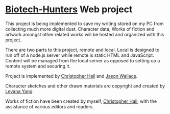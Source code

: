 [Biotech-Hunters](http://Biotech-Hunters.net) Web project
=====================================

This project is being implemented to save my writing stored on my PC from collecting much more digital dust. Character data, Works of fiction and artwork amongst other related works will be hosted and organized with this project.

There are two parts to this project, remote and local. Local is designed to run off of a node.js server while remote is static HTML and JavaScript. Content will be managed from the local server as opposed to setting up a remote system and securing it.

Project is implemented by [Christopher Hall](https://github.com/ArkahnX) and [Jason Wallace](https://github.com/Cmaster118).

Character sketches and other drawn materials are copyright and created by [Levana Yang](http://toadalpaptart.deviantart.com/).

Works of fiction have been created by myself, [Christopher Hall](https://github.com/ArkahnX), with the assistance of various editors and readers.